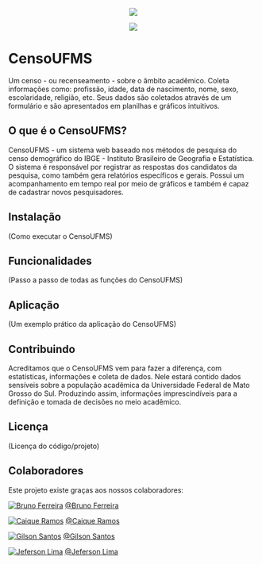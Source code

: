 
<p align="center"> 
<img src="https://gcdnb.pbrd.co/images/lVP1vlu2rfI1.png?o=1"/>
</p>

<p align="center"> 
<img src="http://img.shields.io/static/v1?label=STATUS&message=EM%20DESENVOLVIMENTO&color=GREEN&style=for-the-badge"/>
</p>

# CensoUFMS

Um censo - ou recenseamento - sobre o âmbito acadêmico. Coleta informações como: profissão, idade, data de nascimento, nome, sexo, escolaridade, religião, etc. Seus dados são coletados através de um formulário e são apresentados em planilhas e gráficos intuitivos.

## O que é o CensoUFMS?

CensoUFMS - um sistema web baseado nos métodos de pesquisa do censo demográfico do IBGE - Instituto Brasileiro de Geografia e Estatística. 
O sistema é responsável por registrar as respostas dos candidatos da pesquisa, como também gera relatórios específicos e gerais. Possui um acompanhamento em tempo real por meio de gráficos e também é capaz de cadastrar novos pesquisadores.

## Instalação

(Como executar o CensoUFMS)

## Funcionalidades

(Passo a passo de todas as funções do CensoUFMS)

## Aplicação

(Um exemplo prático da aplicação do CensoUFMS)

## Contribuindo

Acreditamos que o CensoUFMS vem para fazer a diferença, com estatísticas, informações e coleta de dados. Nele estará contido dados sensíveis sobre a população acadêmica da Universidade Federal de Mato Grosso do Sul. Produzindo assim, informações imprescindíveis para a definição e tomada de decisões no meio acadêmico.

## Licença

(Licença do código/projeto)

## Colaboradores

Este projeto existe graças aos nossos colaboradores:

[![Bruno Ferreira](https://avatars.githubusercontent.com/u/110881579?s=64&v=4)](https://github.com/Carse067) [@Bruno Ferreira](https://github.com/Carse067)

[![Caique Ramos](https://avatars.githubusercontent.com/u/52117766?s=64&v=4)](https://github.com/CaiqueRamos) [@Caique Ramos](https://github.com/CaiqueRamos)

[![Gilson Santos](https://avatars.githubusercontent.com/u/5659433?s=64&v=4)](https://github.com/gilsonsantosux) [@Gilson Santos](https://github.com/gilsonsantosux)

[![Jeferson Lima](https://avatars.githubusercontent.com/u/11639069?s=64&v=4)](https://github.com/jefersonlima) [@Jeferson Lima](https://github.com/jefersonlima)



